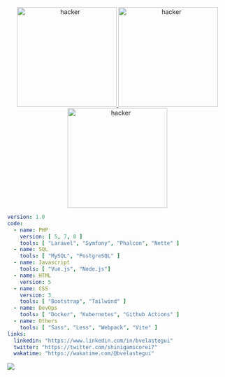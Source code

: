 
<!--<img src="https://raw.githubusercontent.com/blais3pasc4l/JuanCalderon/main/Software%20Developer%20(3).png"/>
<h4 align="center">A passionate FullStack developer</h4> <br/> 

Favorite Tech: JavaScript, React, Typescript, Python, Flutter... :sparkles: <br/>
<h2 align="center">Hi 👋, I'm Juan Calderon</h2>


I’m currently learning **New technologies** 🔥

How to reach me **juandavidcalderonpena@gmail.com** 📫 -->
<div align="center">
<a href="https://github.com/blais3pasc4l">
    <img alt="hacker" src="https://c.tenor.com/CgGUXc-LDc4AAAAC/hacker-pc.gif" width="228"/>
</a>  
<a href="https://github.com/blais3pasc4l">
    <img alt="hacker" src="https://c.tenor.com/CgGUXc-LDc4AAAAC/hacker-pc.gif" width="228"/>
</a>  
    <a href="https://github.com/blais3pasc4l">
    <img alt="hacker" src="https://c.tenor.com/CgGUXc-LDc4AAAAC/hacker-pc.gif" width="228"/>
</a>  
</div>


```yaml
version: 1.0
code:
  - name: PHP
    version: [ 5, 7, 8 ]
    tools: [ "Laravel", "Symfony", "Phalcon", "Nette" ]
  - name: SQL
    tools: [ "MySQL", "PostgreSQL" ]
  - name: Javascript
    tools: [ "Vue.js", "Node.js"]
  - name: HTML
    version: 5
  - name: CSS
    version: 3
    tools: [ "Bootstrap", "Tailwind" ]
  - name: DevOps
    tools: [ "Docker", "Kubernetes", "Github Actions" ]
  - name: Others
    tools: [ "Sass", "Less", "Webpack", "Vite" ]
links:
  linkedin: "https://www.linkedin.com/in/bvelastegui"
  twitter: "https://twitter.com/shinigamicorei7"
  wakatime: "https://wakatime.com/@bvelastegui"
```

![](https://hit.yhype.me/github/profile?user_id=16880910)
